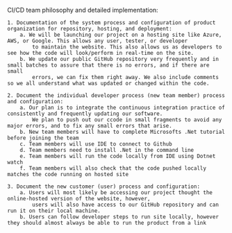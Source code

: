CI/CD team philosophy and detailed implementation: 
	
	1. Documentation of the system process and configuration of product organization for repository, hosting, and deployment:
		a. We will be launching our project on a hosting site like Azure, AWS, or Google. This allows any user, tester, or developer
			to maintain the website. This also allows us as developers to see how the code will look/perform in real-time on the site. 
		b. We update our public GitHub repository very frequently and in small batches to assure that there is no errors, and if there are small 
			errors, we can fix them right away. We also include comments so we all understand what was updated or changed within the code. 
			
	2. Document the individual developer process (new team member) process and configuration:
		a. Our plan is to integrate the continuous integration practice of consistently and frequently updating our software. 
			We plan to push out our ccode in small fragments to avoid any major errors, and to fix any small errors that arise.
		b. New team members will have to complete Microsofts .Net tutorial before joining the team
		c. Team members will use IDE to connect to Github
		d. Team members need to install .Net in the command line
		e. Team members will run the code locally from IDE using Dotnet watch
		f. Team members will also check that the code pushed locally matches the code running on hosted site
			
	3. Document the new customer (user) process and configuration:
		a. Users will most likely be accessing our project thought the online-hosted version of the website, however, 
			users will also have access to our GitHub repository and can run it on their local machine. 
		b. Users can follow developer steps to run site locally, however they should almost always be able to run the product from a link
